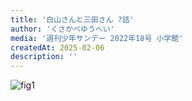 ```yaml
---
title: '白山さんと三田さん ?話'
author: 'くさかべゆうへい'
media: '週刊少年サンデー 2022年18号 小学館'
createdAt: 2025-02-06
description: ''
---
```


![fig1](https://i.gyazo.com/d34c049df7e61a7a0ec4f282829b0cf9.png)  
